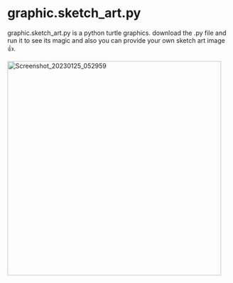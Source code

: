 # graphic.sketch_art.py


graphic.sketch_art.py is a python turtle graphics. download the .py file and run it to see its magic and also you can provide your own sketch art image👍.


<img width="481" alt="Screenshot_20230125_052959" src="https://user-images.githubusercontent.com/119873469/214558679-ec5aecd5-a945-41af-81e9-cf618ae66f9a.png">
